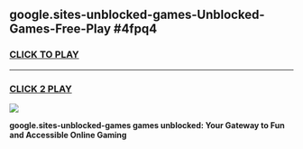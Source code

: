 
## google.sites-unblocked-games-Unblocked-Games-Free-Play #4fpq4
<h3>
<a href="https://us.freeplayer.one?title=google.sites-unblocked-games&ref=9M">CLICK TO PLAY</a></h3>
<hr>

<h3>
<a href="https://us.freeplayer.one?title=google.sites-unblocked-games&ref=9M">CLICK 2 PLAY</a>
  
</h3>

<a href="https://us.freeplayer.one?title=google.sites-unblocked-games&ref=9M"><img src="https://clearcache.store/games.png"></a>


**google.sites-unblocked-games games unblocked: Your Gateway to Fun and Accessible Online Gaming**
